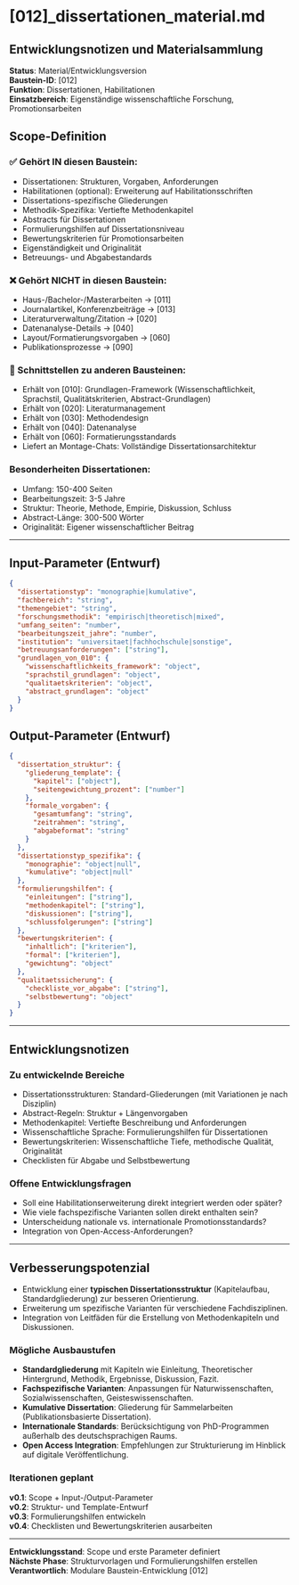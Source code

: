 # [012]_dissertationen_material.md

## Entwicklungsnotizen und Materialsammlung

**Status**: Material/Entwicklungsversion  
**Baustein-ID**: [012]  
**Funktion**: Dissertationen, Habilitationen  
**Einsatzbereich**: Eigenständige wissenschaftliche Forschung, Promotionsarbeiten

## Scope-Definition

### ✅ Gehört IN diesen Baustein:
- Dissertationen: Strukturen, Vorgaben, Anforderungen
- Habilitationen (optional): Erweiterung auf Habilitationsschriften
- Dissertations-spezifische Gliederungen
- Methodik-Spezifika: Vertiefte Methodenkapitel
- Abstracts für Dissertationen
- Formulierungshilfen auf Dissertationsniveau
- Bewertungskriterien für Promotionsarbeiten
- Eigenständigkeit und Originalität
- Betreuungs- und Abgabestandards

### ❌ Gehört NICHT in diesen Baustein:
- Haus-/Bachelor-/Masterarbeiten → [011]
- Journalartikel, Konferenzbeiträge → [013]
- Literaturverwaltung/Zitation → [020]
- Datenanalyse-Details → [040]
- Layout/Formatierungsvorgaben → [060]
- Publikationsprozesse → [090]

### 🔄 Schnittstellen zu anderen Bausteinen:
- Erhält von [010]: Grundlagen-Framework (Wissenschaftlichkeit, Sprachstil, Qualitätskriterien, Abstract-Grundlagen)
- Erhält von [020]: Literaturmanagement
- Erhält von [030]: Methodendesign
- Erhält von [040]: Datenanalyse
- Erhält von [060]: Formatierungsstandards
- Liefert an Montage-Chats: Vollständige Dissertationsarchitektur

### Besonderheiten Dissertationen:
- Umfang: 150-400 Seiten
- Bearbeitungszeit: 3-5 Jahre
- Struktur: Theorie, Methode, Empirie, Diskussion, Schluss
- Abstract-Länge: 300-500 Wörter
- Originalität: Eigener wissenschaftlicher Beitrag

---

## Input-Parameter (Entwurf)

```json
{
  "dissertationstyp": "monographie|kumulative", 
  "fachbereich": "string",
  "themengebiet": "string",
  "forschungsmethodik": "empirisch|theoretisch|mixed",
  "umfang_seiten": "number",
  "bearbeitungszeit_jahre": "number",
  "institution": "universitaet|fachhochschule|sonstige",
  "betreuungsanforderungen": ["string"],
  "grundlagen_von_010": {
    "wissenschaftlichkeits_framework": "object",
    "sprachstil_grundlagen": "object",
    "qualitaetskriterien": "object",
    "abstract_grundlagen": "object"
  }
}
```

## Output-Parameter (Entwurf)

```json
{
  "dissertation_struktur": {
    "gliederung_template": {
      "kapitel": ["object"],
      "seitengewichtung_prozent": ["number"]
    },
    "formale_vorgaben": {
      "gesamtumfang": "string",
      "zeitrahmen": "string",
      "abgabeformat": "string"
    }
  },
  "dissertationstyp_spezifika": {
    "monographie": "object|null",
    "kumulative": "object|null"
  },
  "formulierungshilfen": {
    "einleitungen": ["string"],
    "methodenkapitel": ["string"],
    "diskussionen": ["string"],
    "schlussfolgerungen": ["string"]
  },
  "bewertungskriterien": {
    "inhaltlich": ["kriterien"],
    "formal": ["kriterien"],
    "gewichtung": "object"
  },
  "qualitaetssicherung": {
    "checkliste_vor_abgabe": ["string"],
    "selbstbewertung": "object"
  }
}
```

---

## Entwicklungsnotizen

### Zu entwickelnde Bereiche
- Dissertationsstrukturen: Standard-Gliederungen (mit Variationen je nach Disziplin)
- Abstract-Regeln: Struktur + Längenvorgaben
- Methodenkapitel: Vertiefte Beschreibung und Anforderungen
- Wissenschaftliche Sprache: Formulierungshilfen für Dissertationen
- Bewertungskriterien: Wissenschaftliche Tiefe, methodische Qualität, Originalität
- Checklisten für Abgabe und Selbstbewertung

### Offene Entwicklungsfragen
- Soll eine Habilitationserweiterung direkt integriert werden oder später?
- Wie viele fachspezifische Varianten sollen direkt enthalten sein?
- Unterscheidung nationale vs. internationale Promotionsstandards?
- Integration von Open-Access-Anforderungen?

---

## Verbesserungspotenzial

- Entwicklung einer **typischen Dissertationsstruktur** (Kapitelaufbau, Standardgliederung) zur besseren Orientierung.
- Erweiterung um spezifische Varianten für verschiedene Fachdisziplinen.
- Integration von Leitfäden für die Erstellung von Methodenkapiteln und Diskussionen.

### Mögliche Ausbaustufen
- **Standardgliederung** mit Kapiteln wie Einleitung, Theoretischer Hintergrund, Methodik, Ergebnisse, Diskussion, Fazit.
- **Fachspezifische Varianten**: Anpassungen für Naturwissenschaften, Sozialwissenschaften, Geisteswissenschaften.
- **Kumulative Dissertation**: Gliederung für Sammelarbeiten (Publikationsbasierte Dissertation).
- **Internationale Standards**: Berücksichtigung von PhD-Programmen außerhalb des deutschsprachigen Raums.
- **Open Access Integration**: Empfehlungen zur Strukturierung im Hinblick auf digitale Veröffentlichung.

### Iterationen geplant
**v0.1**: Scope + Input-/Output-Parameter  
**v0.2**: Struktur- und Template-Entwurf  
**v0.3**: Formulierungshilfen entwickeln  
**v0.4**: Checklisten und Bewertungskriterien ausarbeiten

---

**Entwicklungsstand**: Scope und erste Parameter definiert  
**Nächste Phase**: Strukturvorlagen und Formulierungshilfen erstellen  
**Verantwortlich**: Modulare Baustein-Entwicklung [012]
